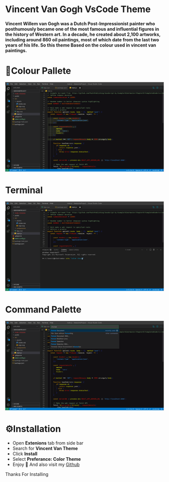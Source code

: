 # Vincent Van Gogh VsCode Theme

#### Vincent Willem van Gogh was a Dutch Post-Impressionist painter who posthumously became one of the most famous and influential figures in the history of Western art. In a decade, he created about 2,100 artworks, including around 860 oil paintings, most of which date from the last two years of his life. So this theme Based on the colour used in vincent van paintings.

# 🌈Colour Pallete
![colour palette](images/Image1.jpeg)
# Terminal
![terminal](images/image2.jpeg)
# Command Palette
![command palette](images/image3.jpeg)


# ⚙️Installation
- Open **Extenions** tab from side bar
- Search for **Vincent Van Theme**
- Click **Install**
- Select **Preferance: Color Theme**
- Enjoy 🙌 And also visit my [Github](https://github.com/abhishek-dhnma)

Thanks For Installing
